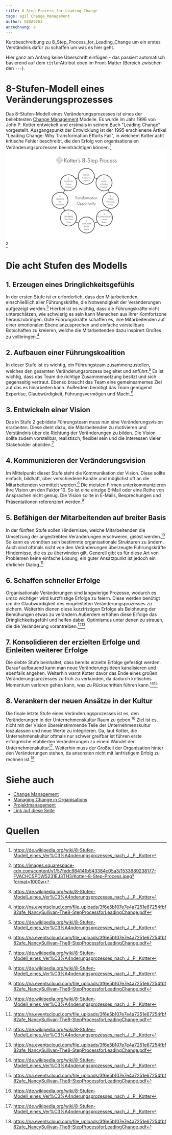 ```yaml
---
title: 8_Step_Process_for_Leading_Change
tags: agil Change_Management
author: GEDA9263
anrechnung: a
---
```


Kurzbeschreibung zu 8_Step_Process_for_Leading_Change um ein erstes Verständnis dafür zu schaffen um was es hier geht.

Hier ganz am Anfang keine Überschrift einfügen - das passiert automatisch basierend auf dem `title`-Attribut
oben im Front-Matter (Bereich zwischen den `---`).

# 8-Stufen-Modell eines Veränderungsprozesses  
Das 8-Stufen-Modell eines Veränderungsprozesses ist eines der beliebtesten [Change Management](https://github.com/ManagingProjectsSuccessfully/ManagingProjectsSuccessfully.github.io/blob/main/kb/Change_Management.md) Modelle.
Es wurde im Jahr 1996 von John P. Kotter entwickelt und erstmals in seinem Buch "Leading Change" vorgestellt. Ausgangspunkt der Entwicklung ist der 1995 erschienene Artikel "Leading Change: Why Transformation Efforts Fail", in welchem Kotter acht kritische Fehler beschreibt, die den Erfolg von organisationalen Veränderungsprozessen beeinträchtigen können.[^1]  
![8_Steps_to_leading_change](8_Step_Process_for_Leading_Change/Kotter-8-Step-Process.jpeg)[^2]

# Die acht Stufen des Modells
## 1. Erzeugen eines Dringlichkeitsgefühls
In der ersten Stufe ist er erforderlich, dass den Mitarbeitenden, einschließlich aller Führungskräfte, die Notwendigkeit der Veränderungen aufgezeigt werden.[^1] Hierbei ist es wichtig, dass die Führungskräfte nicht unterschätzen, wie schwierig es sein kann Menschen aus ihrer Komfortzone herauszubringen. Gute Führungskräfte schaffen es, ihre Mitarbeitenden auf einer emotionalen Ebene anzusprechen und einfache vorstellbare Botschaften zu kreieren, welche die Mitarbeitenden dazu inspirert Großes zu vollbringen.[^3]
## 2. Aufbauen einer Führungskoalition  
In dieser Stufe ist es wichtig, ein Führungsteam zusammenzustellen, welches den gesamten Veränderungsprozess begleitet und anführt.[^1] Es ist wichtig, dass das Team die richtige Zusammensetzung besitzt und sich gegenseitig vertraut. Ebenso braucht das Team eine gemeinsamemes Ziel auf das es hinarbeiten kann. Außerdem benötigt das Team
genügend Expertise, Glaubwürdigkeit, Führungsvermögen und Macht.[^3]
## 3. Entwickeln einer Vision
Das in Stufe 2 gebildete Führungsteam muss nun eine Veränderungsvision erarbeiten. Diese dient dazu, die Mitarbeitenden zu motivieren und Verständnis über die Richtung der Veränderungen zu bilden. Die Vision sollte zudem vorstellbar, realistisch, flexibel sein und die Interessen vieler Stakeholder abbilden.[^1]
## 4. Kommunizieren der Veränderungsvision
Im Mittelpunkt dieser Stufe steht die Kommunikation der Vision. Diese sollte einfach, bildhaft, über verschiedene Kanäle und möglichst oft an die Mitarbeitenden vermittelt werden.[^1] Die meisten Firmen unterkommunizieren ihre Vision um den Faktor 10. So ist eine einzige E-Mail oder eine Reihe von Ansprachen nicht genug. Die Vision sollte in E-Mails, Besprechungen und Präsentationen referenziert werden.[^3]
## 5. Befähigen der Mitarbeitenden auf breiter Basis
In der fünften Stufe sollen Hindernisse, welche Mitarbeitenden die Umsetzung der angestrebten Veränderungen erschweren, gelöst werden.[^1] So kann es vonnöten sein bestimmte organisationale Strukturen zu ändern. Auch sind oftmals nicht von den Veränderungen überzeugte Führungskräfte Hindernisse, die es zu überwinden gilt. Generell gibt es für diese Art von Problemen keine einfache Lösung, ein guter Ansatzpunkt ist jedoch ein ehrlicher Dialog.[^3]
## 6. Schaffen schneller Erfolge
Organisationale Veränderungen sind langwierige Prozesse, wodurch es  umso wichtiger wird kurzfristige Erfolge zu feiern. Diese werden benötigt um die Glaubwürdigkeit des eingeleiteten Veränderungsprozesses zu sichern. Weiterhin dienen diese kurzfristigen Erfolge als Belohnung der Bemühungen etwas zu verändern.Außerdem erhöhen diese Erfolge das Dringlichkeitsgefühl und helfen dabei, Optimismus unter denen zu streuen, die die Veränderung vorantreiben.[^1][^3]
## 7. Konsolidieren der erzielten Erfolge und Einleiten weiterer Erfolge
Die siebte Stufe beinhaltet, dass bereits erzielte Erfolge gefestigt werden. Darauf aufbauend kann man neue Veränderungsideen kanalisieren und ebenfalls angehen. Weiterhin warnt Kotter davor das Ende eines großen Veränderungsprozesses zu früh zu verkünden, da dadurch kritisches Momentum verloren gehen kann, was zu Rückschritten führen kann.[^1][^3]
## 8. Verankern der neuen Ansätze in der Kultur
Die finale letzte Stufe eines Veränderungsprozesses ist es, den Veränderungen in der Unternehmenskultur Raum zu geben.[^1] Ziel ist es, nicht mit der Vision übereinstimmende Teile der Unternehmenskultur loszulassen und neue Werte zu integrieren. Da, laut Kotter, die Unternehmenskultur oftmals nur schwer greifbar ist führen erste erfolgreiche etablierten Veränderungen zu einem Wandel der Unternehmenskultur[^1]. Weiterhin muss der Großteil der Organisation hinter den Veränderungen stehen, da ansonsten nicht mit lanfristigem Erfolg zu rechnen ist.[^3]

# Siehe auch

* [Change Management](https://github.com/ManagingProjectsSuccessfully/ManagingProjectsSuccessfully.github.io/blob/main/kb/Change_Management.md)
* [Managing Change in Organisations](https://github.com/ManagingProjectsSuccessfully/ManagingProjectsSuccessfully.github.io/blob/main/kb/Managing_Change_in_Organisations.md)
* [Projektmanagement](https://github.com/ManagingProjectsSuccessfully/ManagingProjectsSuccessfully.github.io/blob/main/kb/Projektmanagement.md)
* [Link auf diese Seite](8_Step_Process_for_Leading_Change.md)


# Quellen

[^1]: https://de.wikipedia.org/wiki/8-Stufen-Modell_eines_Ver%C3%A4nderungsprozesses_nach_J._P._Kotter
[^2]: https://images.squarespace-cdn.com/content/v1/57fedc98414fb543384c05a3/1533689238177-FVACHCSPDW5231EJ3TH3/Kotter-8-Step-Process.jpeg?format=1000w
[^3]: https://na.eventscloud.com/file_uploads/3f6e5b107e7e4a7251e67254fbf82afe_NancySullivan-The8-StepProcessforLeadingChange.pdf
[^4]: 

